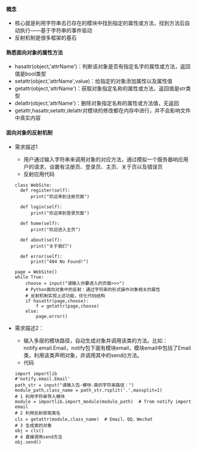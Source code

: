 #### 概念
* 核心就是利用字符串去已存在的模块中找到指定的属性或方法，找到方法后自动执行——基于字符串的事件驱动
* 反射机制是很多框架的基石

#### 熟悉面向对象的属性方法
* hasattr(object,'attrName')：判断该对象是否有指定名字的属性或方法，返回值是bool类型
* setattr(object,'attrName',value)：给指定的对象添加属性以及属性值
* getattr(object,'attrName')：获取对象指定名称的属性或方法，返回值是str类型
* delattr(object,'attrName')：删除对象指定名称的属性或方法值，无返回
* getattr,hasattr,setattr,delattr对模块的修改都在内存中进行，并不会影响文件中真实内容

#### 面向对象的反射机制
* 需求描述1
  * 用户通过输入字符串来调用对象的对应方法，通过模拟一个服务器响应用户的请求，设置有注册页、登录页、主页、关于页以及错误页
  * 反射应用代码
  ```
  class WebSite:
    def register(self):
        print("欢迎来到注册页面")
    
    def login(self):
        print("欢迎来到登录页面")
    
    def home(self):
        print("欢迎进入主页")
        
    def about(self):
        print("关于我们")
        
    def error(self):
        print("404 No Found!")

  page = WebSite()        
  while True:
      choose = input("请输入你要进入的页面>>>")
      # Python面向对象中的反射：通过字符串的形式操作对象相关的属性
      # 反射机制实现上述功能，优化代码结构
      if hasattr(page,choose):
          f = getattr(page,choose)
      else:
          page.error()
  ```

* 需求描述2：
  * 输入多层的模块路径，自动生成对象并调用该类的方法。比如：notify.email.Email，notify包下面有模块email，模块email中包括了Email类，利用该类声明对象，并调用其中的send()方法。
  * 代码
  ```
  import importlib
  #'notify.email.Email'
  path_str = input("请输入包-模块-类的字符串路径：")
  module_path,class_name = path_str.rsplit('.',maxsplit=1)
  # 1 利用字符串导入模块
  module = importlib.import_module(module_path)  # from notify import email
  # 2 利用反射获取类名
  cls = getattr(module,class_name)  # Email、QQ、Wechat
  # 3 生成类的对象
  obj = cls()
  # 4 直接调用send方法
  obj.send()
  ```
